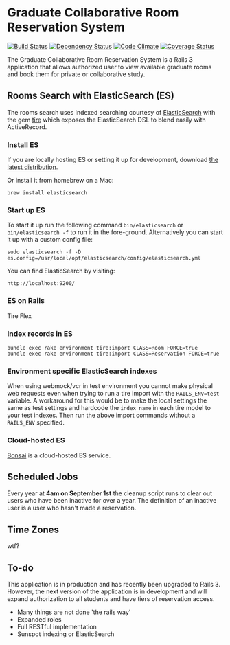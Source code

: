 # Graduate Collaborative Room Reservation System

[![Build Status](https://travis-ci.org/NYULibraries/rooms.png?branch=development)](https://travis-ci.org/NYULibraries/rooms)
[![Dependency Status](https://gemnasium.com/NYULibraries/rooms.png)](https://gemnasium.com/NYULibraries/rooms)
[![Code Climate](https://codeclimate.com/github/NYULibraries/rooms.png)](https://codeclimate.com/github/NYULibraries/rooms)
[![Coverage Status](https://coveralls.io/repos/NYULibraries/rooms/badge.png?branch=development)](https://coveralls.io/r/NYULibraries/rooms)

The Graduate Collaborative Room Reservation System is a Rails 3 application that allows authorized user to view available graduate rooms and book them for private or collaborative study.

## Rooms Search with ElasticSearch (ES)

The rooms search uses indexed searching courtesy of [ElasticSearch](http://www.elasticsearch.org/) with the gem [tire](https://github.com/karmi/tire) which exposes the ElasticSearch DSL to blend easily with ActiveRecord.

### Install ES

If you are locally hosting ES or setting it up for development, download [the latest distribution](http://www.elasticsearch.org/guide/reference/setup/installation/).

Or install it from homebrew on a Mac:

	brew install elasticsearch

### Start up ES

To start it up run the following command `bin/elasticsearch` or `bin/elasticsearch -f` to run it in the fore-ground. Alternatively you can start it up with a custom config file:

	sudo elasticsearch -f -D es.config=/usr/local/opt/elasticsearch/config/elasticsearch.yml

You can find ElasticSearch by visiting:

	http://localhost:9200/

### ES on Rails

Tire
Flex

### Index records in ES

	bundle exec rake environment tire:import CLASS=Room FORCE=true
	bundle exec rake environment tire:import CLASS=Reservation FORCE=true
	
### Environment specific ElasticSearch indexes

When using webmock/vcr in test environment you cannot make physical web requests even when trying to run a tire import with the `RAILS_ENV=test` variable. A workaround for this would be to make the local settings the same as test settings and hardcode the `index_name` in each tire model to your test indexes. Then run the above import commands without a `RAILS_ENV` specified.

### Cloud-hosted ES

[Bonsai](http://www.bonsai.io/) is a cloud-hosted ES service.

## Scheduled Jobs

Every year at **4am on September 1st** the cleanup script runs to clear out users who have been inactive for over a year. The definition of an inactive user is a user who hasn't made a reservation.

## Time Zones

wtf?

## To-do

This application is in production and has recently been upgraded to Rails 3. However, the next version of the application is in development and will expand authorization to all students and have tiers of reservation access.

* Many things are not done 'the rails way'
* Expanded roles
* Full RESTful implementation
* Sunspot indexing or ElasticSearch